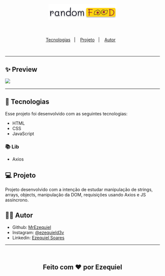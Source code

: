 <h1 align="center">
  <img alt="random food logo" title="random food logo" src="./assets/logo.svg" width="220px" />
</h1>
<br>
<p align="center">
  <a href="#-tecnologias">Tecnologias</a>&nbsp;&nbsp;&nbsp;|&nbsp;&nbsp;&nbsp;
  <a href="#-projeto">Projeto</a>&nbsp;&nbsp;&nbsp;|&nbsp;&nbsp;&nbsp;
  <a href="#-autor">Autor</a>&nbsp;&nbsp;&nbsp;
</p>
<br>
<hr>

## ✨ Preview

<img src="https://i.imgur.com/oA1ydUA.png">

<hr>

## 🚀 Tecnologias

Esse projeto foi desenvolvido com as seguintes tecnologias:

- HTML
- CSS
- JavaScript

### 📚 Lib

- Axios

## 💻 Projeto

Projeto desenvolvido com a intenção de estudar manipulação de strings, arrays, objects, manipulação da DOM, requisições usando Axios e JS assíncrono.

## 👨‍💻 Autor

- Github: <a href="https://github.com/">MrEzequiel
  </a>
- Instagram: <a href="https://www.instagram.com/ezequield3v/">@ezequield3v</a>
- Linkedin: <a href="https://www.linkedin.com/in/ezequiel-soares-da-silva-b64a64207">Ezequiel Soares</a>

<hr>
<br>
<h2 align="center">Feito com ♥ por Ezequiel</h2>
